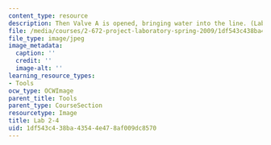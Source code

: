 ```yaml
---
content_type: resource
description: Then Valve A is opened, bringing water into the line. (Lab 2 image)
file: /media/courses/2-672-project-laboratory-spring-2009/1df543c438ba43544e478af009dc8570_lab24.jpg
file_type: image/jpeg
image_metadata:
  caption: ''
  credit: ''
  image-alt: ''
learning_resource_types:
- Tools
ocw_type: OCWImage
parent_title: Tools
parent_type: CourseSection
resourcetype: Image
title: Lab 2-4
uid: 1df543c4-38ba-4354-4e47-8af009dc8570
---
```

